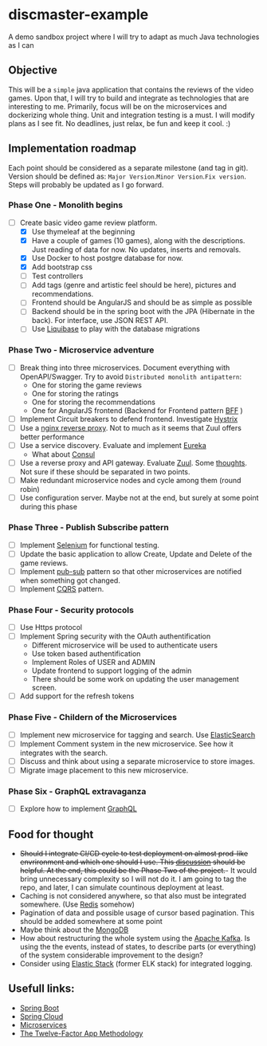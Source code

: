 # discmaster-example
A demo sandbox project where I will try to adapt as much Java technologies as I can

## Objective

This will be a `simple` java application that contains the reviews of the video games. Upon that, I will try to build and integrate as technologies that are interesting to me. Primarily, focus will be on the microservices and dockerizing whole thing. Unit and integration testing is a must. I will modify plans as I see fit. No deadlines, just relax, be fun and keep it cool. :)

## Implementation roadmap

Each point should be considered as a separate milestone (and tag in git). Version should be defined as: `Major Version`.`Minor Version`.`Fix version`. Steps will probably be updated as I go forward.

### Phase One - Monolith begins

* [ ] Create basic video game review platform.
  * [x] Use thymeleaf at the beginning
  * [x] Have a couple of games (10 games), along with the descriptions. Just reading of data for now. No updates, inserts and removals.
  * [x] Use Docker to host postgre database for now.
  * [x] Add bootstrap css
  * [ ] Test controllers  
  * [ ] Add tags (genre and artistic feel should be here), pictures and recommendations.
  * [ ] Frontend should be AngularJS and should be as simple as possible
  * [ ] Backend should be in the spring boot with the JPA (Hibernate in the back). For interface, use JSON REST API.
  * [ ] Use [Liquibase](https://www.liquibase.org/) to play with the database migrations

### Phase Two - Microservice adventure

* [ ] Break thing into three microservices. Document everything with OpenAPI/Swagger. Try to avoid `Distributed monolith antipattern`:
  * One for storing the game reviews
  * One for storing the ratings
  * One for storing the recommendations
  * One for AngularJS frontend (Backend for Frontend pattern [BFF](https://samnewman.io/patterns/architectural/bff/) )
* [ ] Implement Circuit breakers to defend frontend. Investigate [Hystrix](https://github.com/Netflix/Hystrix)
* [ ] Use a [nginx reverse proxy](https://www.nginx.com/resources/wiki/). Not to much as it seems that Zuul offers better performance
* [ ] Use a service discovery. Evaluate and implement [Eureka](https://github.com/Netflix/eureka)
  * What about [Consul](https://www.consul.io/discovery.html)
* [ ] Use a reverse proxy and API gateway. Evaluate [Zuul](https://github.com/Netflix/eureka). Some [thoughts](https://engineering.opsgenie.com/comparing-api-gateway-performances-nginx-vs-zuul-vs-spring-cloud-gateway-vs-linkerd-b2cc59c65369). Not sure if these should be separated in two points. 
* [ ] Make redundant microservice nodes and cycle among them (round robin)
* [ ] Use configuration server. Maybe not at the end, but surely at some point during this phase

### Phase Three - Publish Subscribe pattern

* [ ] Implement [Selenium](https://selenium.dev/) for functional testing.
* [ ] Update the basic application to allow Create, Update and Delete of the game reviews.
* [ ] Implement [pub-sub](https://microservices.io/patterns/communication-style/messaging.html) pattern so that other microservices are notified when something got changed.
* [ ] Implement [CQRS](https://microservices.io/patterns/data/cqrs.html) pattern.

### Phase Four - Security protocols

* [ ] Use Https protocol
* [ ] Implement Spring security with the OAuth authentification
  * Different microservice will be used to authenticate users
  * Use token based authentification
  * Implement Roles of USER and ADMIN
  * Update frontend to support logging of the admin
  * There should be some work on updating the user management screen.
* [ ] Add support for the refresh tokens

### Phase Five - Childern of the Microservices

* [ ] Implement new microservice for tagging and search. Use [ElasticSearch](https://www.elastic.co/)
* [ ] Implement Comment system in the new microservice. See how it integrates with the search.
* [ ] Discuss and think about using a separate microservice to store images.
* [ ] Migrate image placement to this new microservice.

### Phase Six - GraphQL extravaganza 
* [ ] Explore how to implement [GraphQL](http://graphql.github.io/)

## Food for thought
* ~~Should I integrate CI/CD cycle to test deployment on almost prod-like envrironment and which one should I use. This [discussion](https://hackernoon.com/should-i-use-heroku-or-aws-3bfcd4706a36) should be helpful. At the end, this could be the Phase Two of the project.~~- It would bring unnecessary complexity so I will not do it. I am going to tag the repo, and later, I can simulate countinous deployment at least.
* Caching is not considered anywhere, so that also must be integrated somewhere. (Use [Redis](https://redis.io/) somehow)
* Pagination of data and possible usage of cursor based pagination. This should be added somewhere at some point
* Maybe think about the [MongoDB](https://www.mongodb.com/)
* How about restructuring the whole system using the [Apache Kafka](https://kafka.apache.org/). Is using the the events, instead of states, to describe parts (or everything) of the system considerable improvement to the design?
* Consider using [Elastic Stack](https://www.elastic.co/elastic-stack) (former ELK stack) for integrated logging.

## Usefull links:
* [Spring Boot](https://spring.io/projects/spring-boot)
* [Spring Cloud](https://spring.io/projects/spring-cloud)
* [Microservices](https://microservices.io/)
* [The Twelve-Factor App Methodology](https://12factor.net/)